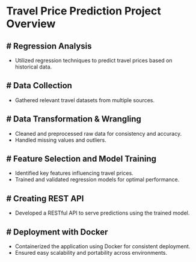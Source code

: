 # Travel Price Prediction Project Overview

## # Regression Analysis
- Utilized regression techniques to predict travel prices based on historical data.

## # Data Collection
- Gathered relevant travel datasets from multiple sources.

## # Data Transformation & Wrangling
- Cleaned and preprocessed raw data for consistency and accuracy.
- Handled missing values and outliers.

## # Feature Selection and Model Training
- Identified key features influencing travel prices.
- Trained and validated regression models for optimal performance.

## # Creating REST API
- Developed a RESTful API to serve predictions using the trained model.

## # Deployment with Docker
- Containerized the application using Docker for consistent deployment.
- Ensured easy scalability and portability across environments.
